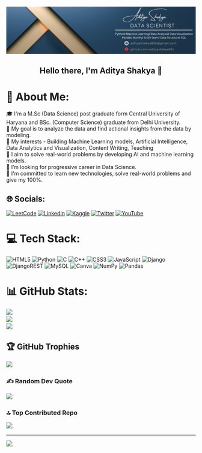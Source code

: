 ![logo](https://github.com/adityashakya836/adityashakya836/blob/main/banner.jpg)
<h2 align="center">Hello there, I'm Aditya Shakya 🙋</h2>


# 💫 About Me:
🎓 I'm a M.Sc (Data Science) post graduate form Central University of Haryana and BSc. (Computer Science) graduate from Delhi University. <br>
🔭 My goal is to analyze the data and find actional insights from the data by modeling. <br>
🌱 My interests - Building Machine Learning models, Artificial Intelligence, Data Analytics and Visualization, Content Writing, Teaching <br>
💟 I aim to solve real-world problems by developing AI and machine learning models. <br>
🚀 I’m looking for progressive career in Data Science. <br>
💯 I'm committed to learn new technologies, solve real-world problems and give my 100%. <br>


## 🌐 Socials:
[![LeetCode](https://img.shields.io/badge/LeetCode-%2f8d46.svg?logo=leetcode&color=white)](https://leetcode.com/u/adityashakya836/)  [![LinkedIn](https://img.shields.io/badge/LinkedIn-%230077B5.svg?logo=linkedin&logoColor=white)](https://www.linkedin.com/in/aditya-shakya-s1207/)
[![Kaggle](https://img.shields.io/badge/-Kaggle-FE7A16?logo=stack-overflow&logoColor=white)](https://stackoverflow.com/users/16166780) [![Twitter](https://img.shields.io/badge/Twitter-%231DA1F2.svg?logo=Twitter&logoColor=white)](https://twitter.com/bhaiarunbihari) [![YouTube](https://img.shields.io/badge/YouTube-%23FF0000.svg?logo=YouTube&logoColor=white)](https://youtube.com/@csvsit) 

# 💻 Tech Stack:
![HTML5](https://img.shields.io/badge/html5-%23E34F26.svg?style=for-the-badge&logo=html5&logoColor=white) ![Python](https://img.shields.io/badge/python-3670A0?style=for-the-badge&logo=python&logoColor=ffdd54) ![C](https://img.shields.io/badge/c-%2300599C.svg?style=for-the-badge&logo=c&logoColor=white) ![C++](https://img.shields.io/badge/c++-%2300599C.svg?style=for-the-badge&logo=c%2B%2B&logoColor=white) ![CSS3](https://img.shields.io/badge/css3-%231572B6.svg?style=for-the-badge&logo=css3&logoColor=white) ![JavaScript](https://img.shields.io/badge/javascript-%23323330.svg?style=for-the-badge&logo=javascript&logoColor=%23F7DF1E) ![Django](https://img.shields.io/badge/django-%23092E20.svg?style=for-the-badge&logo=django&logoColor=white) ![DjangoREST](https://img.shields.io/badge/DJANGO-REST-ff1709?style=for-the-badge&logo=django&logoColor=white&color=ff1709&labelColor=gray) ![MySQL](https://img.shields.io/badge/mysql-%2300f.svg?style=for-the-badge&logo=mysql&logoColor=white) ![Canva](https://img.shields.io/badge/Canva-%2300C4CC.svg?style=for-the-badge&logo=Canva&logoColor=white) ![NumPy](https://img.shields.io/badge/numpy-%23013243.svg?style=for-the-badge&logo=numpy&logoColor=white) ![Pandas](https://img.shields.io/badge/pandas-%23150458.svg?style=for-the-badge&logo=pandas&logoColor=white)
# 📊 GitHub Stats:
![](https://github-readme-stats.vercel.app/api?username=arunkumar02042002&theme=dark&hide_border=false&include_all_commits=false&count_private=false)<br/>
![](https://github-readme-streak-stats.herokuapp.com/?user=arunkumar02042002&theme=dark&hide_border=false)<br/>
![](https://github-readme-stats.vercel.app/api/top-langs/?username=arunkumar02042002&theme=dark&hide_border=false&include_all_commits=false&count_private=false&layout=compact)

## 🏆 GitHub Trophies
![](https://github-profile-trophy.vercel.app/?username=arunkumar02042002&theme=radical&no-frame=false&no-bg=true&margin-w=4)

### ✍️ Random Dev Quote
![](https://quotes-github-readme.vercel.app/api?type=horizontal&theme=radical)

### 🔝 Top Contributed Repo
![](https://github-contributor-stats.vercel.app/api?username=arunkumar02042002&limit=5&theme=dark&combine_all_yearly_contributions=true)

---
[![](https://visitcount.itsvg.in/api?id=arunkumar02042002&icon=0&color=0)](https://visitcount.itsvg.in)

<!-- Proudly created with GPRM ( https://gprm.itsvg.in ) -->

